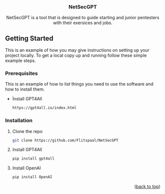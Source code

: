 <h3 align="center">NetSecGPT</h3>

<div>
  <p align="center">
    NetSecGPT is a tool that is designed to guide starting and junior pentesters with their exersices and jobs.
    <br />
</div>

<!-- GETTING STARTED -->
## Getting Started

This is an example of how you may give instructions on setting up your project locally.
To get a local copy up and running follow these simple example steps.

### Prerequisites

This is an example of how to list things you need to use the software and how to install them.
* Ìnstall GPT4All
  ```sh
  https://gpt4all.io/index.html
  ```

### Installation

1. Clone the repo
   ```sh
   git clone https://github.com/Flitspaal/NetSecGPT
   ```

2. Install GPT4All
   ```sh
   pip install gpt4all
   ```

3. Install OpenAI
   ```sh
   pip install OpenAI
   ```



<p align="right">(<a href="#readme-top">back to top</a>)</p>

